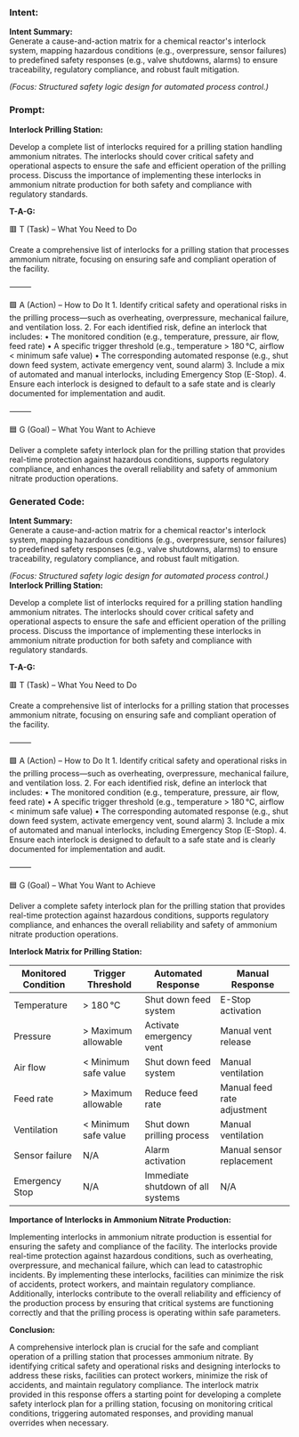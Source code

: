 ### Intent:
**Intent Summary:**  
Generate a cause-and-action matrix for a chemical reactor's interlock system, mapping hazardous conditions (e.g., overpressure, sensor failures) to predefined safety responses (e.g., valve shutdowns, alarms) to ensure traceability, regulatory compliance, and robust fault mitigation.  

*(Focus: Structured safety logic design for automated process control.)*

### Prompt:
**Interlock Prilling Station:**

Develop a complete list of interlocks required for a prilling station handling ammonium nitrates. The interlocks should cover critical safety and operational aspects to ensure the safe and efficient operation of the prilling process. Discuss the importance of implementing these interlocks in ammonium nitrate production for both safety and compliance with regulatory standards.

**T-A-G:**

🟥 T (Task) – What You Need to Do

Create a comprehensive list of interlocks for a prilling station that processes ammonium nitrate, focusing on ensuring safe and compliant operation of the facility.

⸻

🟩 A (Action) – How to Do It
	1.	Identify critical safety and operational risks in the prilling process—such as overheating, overpressure, mechanical failure, and ventilation loss.
	2.	For each identified risk, define an interlock that includes:
	•	The monitored condition (e.g., temperature, pressure, air flow, feed rate)
	•	A specific trigger threshold (e.g., temperature > 180 °C, airflow < minimum safe value)
	•	The corresponding automated response (e.g., shut down feed system, activate emergency vent, sound alarm)
	3.	Include a mix of automated and manual interlocks, including Emergency Stop (E-Stop).
	4.	Ensure each interlock is designed to default to a safe state and is clearly documented for implementation and audit.

⸻

🟦 G (Goal) – What You Want to Achieve

Deliver a complete safety interlock plan for the prilling station that provides real-time protection against hazardous conditions, supports regulatory compliance, and enhances the overall reliability and safety of ammonium nitrate production operations.

### Generated Code:
**Intent Summary:**  
Generate a cause-and-action matrix for a chemical reactor's interlock system, mapping hazardous conditions (e.g., overpressure, sensor failures) to predefined safety responses (e.g., valve shutdowns, alarms) to ensure traceability, regulatory compliance, and robust fault mitigation.  

*(Focus: Structured safety logic design for automated process control.)*
**Interlock Prilling Station:**

Develop a complete list of interlocks required for a prilling station handling ammonium nitrates. The interlocks should cover critical safety and operational aspects to ensure the safe and efficient operation of the prilling process. Discuss the importance of implementing these interlocks in ammonium nitrate production for both safety and compliance with regulatory standards.

**T-A-G:**

🟥 T (Task) – What You Need to Do

Create a comprehensive list of interlocks for a prilling station that processes ammonium nitrate, focusing on ensuring safe and compliant operation of the facility.

⸻

🟩 A (Action) – How to Do It
	1.	Identify critical safety and operational risks in the prilling process—such as overheating, overpressure, mechanical failure, and ventilation loss.
	2.	For each identified risk, define an interlock that includes:
	•	The monitored condition (e.g., temperature, pressure, air flow, feed rate)
	•	A specific trigger threshold (e.g., temperature > 180 °C, airflow < minimum safe value)
	•	The corresponding automated response (e.g., shut down feed system, activate emergency vent, sound alarm)
	3.	Include a mix of automated and manual interlocks, including Emergency Stop (E-Stop).
	4.	Ensure each interlock is designed to default to a safe state and is clearly documented for implementation and audit.

⸻

🟦 G (Goal) – What You Want to Achieve

Deliver a complete safety interlock plan for the prilling station that provides real-time protection against hazardous conditions, supports regulatory compliance, and enhances the overall reliability and safety of ammonium nitrate production operations.

**Interlock Matrix for Prilling Station:**

| Monitored Condition | Trigger Threshold | Automated Response | Manual Response |
|---------------------|-------------------|--------------------|-----------------|
| Temperature         | > 180 °C          | Shut down feed system | E-Stop activation |
| Pressure            | > Maximum allowable | Activate emergency vent | Manual vent release |
| Air flow            | < Minimum safe value | Shut down feed system | Manual ventilation |
| Feed rate           | > Maximum allowable | Reduce feed rate | Manual feed rate adjustment |
| Ventilation         | < Minimum safe value | Shut down prilling process | Manual ventilation |
| Sensor failure      | N/A               | Alarm activation | Manual sensor replacement |
| Emergency Stop      | N/A               | Immediate shutdown of all systems | N/A |

**Importance of Interlocks in Ammonium Nitrate Production:**

Implementing interlocks in ammonium nitrate production is essential for ensuring the safety and compliance of the facility. The interlocks provide real-time protection against hazardous conditions, such as overheating, overpressure, and mechanical failure, which can lead to catastrophic incidents. By implementing these interlocks, facilities can minimize the risk of accidents, protect workers, and maintain regulatory compliance. Additionally, interlocks contribute to the overall reliability and efficiency of the production process by ensuring that critical systems are functioning correctly and that the prilling process is operating within safe parameters.

**Conclusion:**

A comprehensive interlock plan is crucial for the safe and compliant operation of a prilling station that processes ammonium nitrate. By identifying critical safety and operational risks and designing interlocks to address these risks, facilities can protect workers, minimize the risk of accidents, and maintain regulatory compliance. The interlock matrix provided in this response offers a starting point for developing a complete safety interlock plan for a prilling station, focusing on monitoring critical conditions, triggering automated responses, and providing manual overrides when necessary.
